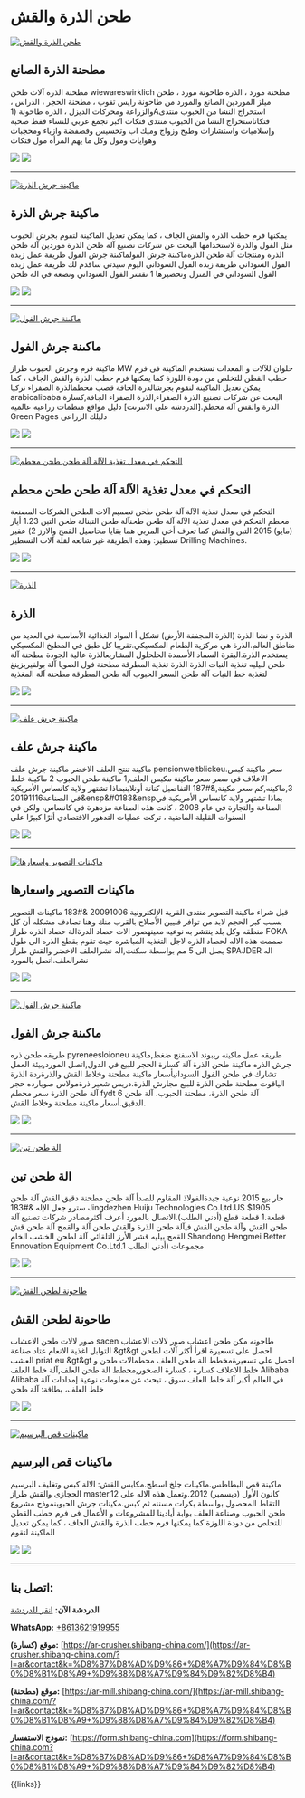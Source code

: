 # طحن الذرة والقش

<a href="https://swt.shibang-china.com/?n=lxq&l=ar&img&k=%D8%B7%D8%AD%D9%86+%D8%A7%D9%84%D8%B0%D8%B1%D8%A9+%D9%88%D8%A7%D9%84%D9%82%D8%B4" target="_blank">![طحن الذرة والقش](http://static.shibang-china.com/all-800x300/1481.jpg)</a>

## مطحنة الذرة الصانع
مطحنة الذرة آلات طحن wiewareswirklich مطحنة مورد ، الذرة طاحونة مورد ، طحن ميلز الموردين الصانع والمورد من طاحونة رايس ثقوب ، مطحنة الحجر ، الدراس ، والزراعة ومحركات الديزل ، الذرة طاحونة (1Aاستخراج النشا من الحبوب منتدى فتكاتاستخراج النشا من الحبوب منتدى فتكات اكبر تجمع عربي للنساء فقط صحبة وإسلاميات واستشارات وطبخ وزواج وميك اب وتخسيس وفضفضة وازياء ومحجبات وهوايات ومول وكل ما يهم المرأة مول فتكات


<a href="https://whatsapp.shibangsoft.com/WhatsApp.php" target="_blank" title="WhatsApp">![](http://static.shibang-china.com/icon/whatsapp.png)</a> <a href="https://swt.shibang-china.com/?n=lxq&l=ar&icon&k=%D8%B7%D8%AD%D9%86+%D8%A7%D9%84%D8%B0%D8%B1%D8%A9+%D9%88%D8%A7%D9%84%D9%82%D8%B4" target="_blank">![](http://static.shibang-china.com/icon/chat-ar.png)</a>

---

<a href="https://swt.shibang-china.com/?n=lxq&l=ar&img&k=%D8%B7%D8%AD%D9%86+%D8%A7%D9%84%D8%B0%D8%B1%D8%A9+%D9%88%D8%A7%D9%84%D9%82%D8%B4" target="_blank">![ماكينة جرش الذرة](http://static.shibang-china.com/all-800x300/652.jpg)</a>

## ماكينة جرش الذرة
يمكنها فرم حطب الذرة والقش الجاف ، كما يمكن تعديل الماكينة لتقوم بجرش الحبوب مثل الفول والذرة لاستخدامها البحث عن شركات تصنيع آلة طحن الذرة موردين آلة طحن الذرة ومنتجات آلة طحن الذرةماكىنة جرش الفولماكىنة جرش الفول طريقة عمل زبدة الفول السوداني طريقة زبدة الفول السوداني اليوم سيدتي ساقدم لك طريقة عمل زبدة الفول السوداني في المنزل وتحضيرها 1 نقشر الفول السوداني ونضعه في الة طحن


<a href="https://whatsapp.shibangsoft.com/WhatsApp.php" target="_blank" title="WhatsApp">![](http://static.shibang-china.com/icon/whatsapp.png)</a> <a href="https://swt.shibang-china.com/?n=lxq&l=ar&icon&k=%D8%B7%D8%AD%D9%86+%D8%A7%D9%84%D8%B0%D8%B1%D8%A9+%D9%88%D8%A7%D9%84%D9%82%D8%B4" target="_blank">![](http://static.shibang-china.com/icon/chat-ar.png)</a>

---

<a href="https://swt.shibang-china.com/?n=lxq&l=ar&img&k=%D8%B7%D8%AD%D9%86+%D8%A7%D9%84%D8%B0%D8%B1%D8%A9+%D9%88%D8%A7%D9%84%D9%82%D8%B4" target="_blank">![ماكىنة جرش الفول](http://static.shibang-china.com/all-800x300/150.jpg)</a>

## ماكىنة جرش الفول
ماكينة فرم وجرش الحبوب طراز MW حلوان للآلات و المعدات تستخدم الماكينة فى فرم حطب القطن للتخلص من دودة اللوزة كما يمكنها فرم حطب الذرة والقش الجاف ، كما يمكن تعديل الماكينة لتقوم بجرشالذرة الجافة قصب محطمالذرة الصفراء تركيا arabicalibaba البحث عن شركات تصنيع الذرة الصفراء,الذرة الصفراء الجافة,كسارة الذرة والقش آلة محطم.[الدردشة على الانترنت] دليل مواقع منظمات زراعية عالمية Green Pages دليلك الزراعى


<a href="https://whatsapp.shibangsoft.com/WhatsApp.php" target="_blank" title="WhatsApp">![](http://static.shibang-china.com/icon/whatsapp.png)</a> <a href="https://swt.shibang-china.com/?n=lxq&l=ar&icon&k=%D8%B7%D8%AD%D9%86+%D8%A7%D9%84%D8%B0%D8%B1%D8%A9+%D9%88%D8%A7%D9%84%D9%82%D8%B4" target="_blank">![](http://static.shibang-china.com/icon/chat-ar.png)</a>

---

<a href="https://swt.shibang-china.com/?n=lxq&l=ar&img&k=%D8%B7%D8%AD%D9%86+%D8%A7%D9%84%D8%B0%D8%B1%D8%A9+%D9%88%D8%A7%D9%84%D9%82%D8%B4" target="_blank">![التحكم في معدل تغذية الآلة آلة طحن طحن محطم](http://static.shibang-china.com/all-800x300/672.jpg)</a>

## التحكم في معدل تغذية الآلة آلة طحن طحن محطم
التحكم في معدل تغذية الآلة آلة طحن طحن تصميم آلات الطحن الشركات المصنعة محطم التحكم في معدل تغذية الآلة آلة طحن طحنآلة طحن التبنالة طحن التبن 1.23 أيار (مايو) 2015 التبن والقش كما تعرف أخي المربي هما بقايا محاصيل القمح والارز 2) عفير تسطير: وهذه الطريقة غير شائعه لقلة آلات التسطير Drilling Machines.


<a href="https://whatsapp.shibangsoft.com/WhatsApp.php" target="_blank" title="WhatsApp">![](http://static.shibang-china.com/icon/whatsapp.png)</a> <a href="https://swt.shibang-china.com/?n=lxq&l=ar&icon&k=%D8%B7%D8%AD%D9%86+%D8%A7%D9%84%D8%B0%D8%B1%D8%A9+%D9%88%D8%A7%D9%84%D9%82%D8%B4" target="_blank">![](http://static.shibang-china.com/icon/chat-ar.png)</a>

---

<a href="https://swt.shibang-china.com/?n=lxq&l=ar&img&k=%D8%B7%D8%AD%D9%86+%D8%A7%D9%84%D8%B0%D8%B1%D8%A9+%D9%88%D8%A7%D9%84%D9%82%D8%B4" target="_blank">![الذرة](http://static.shibang-china.com/all-800x300/1078.jpg)</a>

## الذرة
الذرة و نشا الذرة (الذرة المجففة الأرض) تشكل أ المواد الغذائية الأساسية في العديد من مناطق العالم.الذرة هي مركزية الطعام المكسيكي.تقريبا كل طبق في المطبخ المكسيكي يستخدم الذرة.البقرة السماد الأسمدة الحلحلول المشاريعالذرة عالية الجودة مطحنة آلة طحن لبيليه تغذية النبات الذرة الذرة تغذية المطرقة مطحنة فول الصويا آلة بولفيريزينغ لتغذية خط النبات آلة طحن السعر الحبوب آلة طحن المطرقة مطحنة آلة المغذية


<a href="https://whatsapp.shibangsoft.com/WhatsApp.php" target="_blank" title="WhatsApp">![](http://static.shibang-china.com/icon/whatsapp.png)</a> <a href="https://swt.shibang-china.com/?n=lxq&l=ar&icon&k=%D8%B7%D8%AD%D9%86+%D8%A7%D9%84%D8%B0%D8%B1%D8%A9+%D9%88%D8%A7%D9%84%D9%82%D8%B4" target="_blank">![](http://static.shibang-china.com/icon/chat-ar.png)</a>

---

<a href="https://swt.shibang-china.com/?n=lxq&l=ar&img&k=%D8%B7%D8%AD%D9%86+%D8%A7%D9%84%D8%B0%D8%B1%D8%A9+%D9%88%D8%A7%D9%84%D9%82%D8%B4" target="_blank">![ماكينة جرش علف](http://static.shibang-china.com/all-800x300/1024.jpg)</a>

## ماكينة جرش علف
ماكينة تنتج العلف الاخضر ماكينة جرش علف pensionweitblickeu.سعر ماكينة كبس الاعلاف في مصر سعر ماكينة مكبس العلف,1 ماكينة طحن الحبوب 2 ماكينة خلط 3,ماكينه,كم سعر مكينة,&#187 التفاصيل كنانة أونلاينبماذا تشتهر ولاية كانساس الأمريكية في الصناعة20191116&ensp&#0183&enspبماذا تشتهر ولاية كانساس الأمريكية في الصناعة والتجارة في عام 2008 ، كانت هذه الصناعة مزدهرة في كانساس، ولكن في السنوات القليلة الماضية ، تركت عمليات التدهور الاقتصادي أثرًا كبيرًا على


<a href="https://whatsapp.shibangsoft.com/WhatsApp.php" target="_blank" title="WhatsApp">![](http://static.shibang-china.com/icon/whatsapp.png)</a> <a href="https://swt.shibang-china.com/?n=lxq&l=ar&icon&k=%D8%B7%D8%AD%D9%86+%D8%A7%D9%84%D8%B0%D8%B1%D8%A9+%D9%88%D8%A7%D9%84%D9%82%D8%B4" target="_blank">![](http://static.shibang-china.com/icon/chat-ar.png)</a>

---

<a href="https://swt.shibang-china.com/?n=lxq&l=ar&img&k=%D8%B7%D8%AD%D9%86+%D8%A7%D9%84%D8%B0%D8%B1%D8%A9+%D9%88%D8%A7%D9%84%D9%82%D8%B4" target="_blank">![ماكينات التصوير واسعارها](http://static.shibang-china.com/all-800x300/1317.jpg)</a>

## ماكينات التصوير واسعارها
قبل شراء ماكينة التصوير منتدى القرية الإلكترونية 20091006 &#183 ماكينات التصوير بسبب كبر الحجم لابد من توافر فنيين الأصلاح بالقرب منك وهنا تصادف مشكله أن كل منطقه وكل بلد ينتشر به نوعيه معينهصور الات حصاد الدرةالة حصاد الذره طراز FOKA صممت هذه الاله لحصاد الذره لاجل التغذيه المباشره حيث تقوم بقطع الذره الى طول يصل الى 5 مم بواسطة سكنت,اله نشرالعلف الاخضر والقش طراز SPAJDER اله نشرالعلف.اتصل بالمورد


<a href="https://whatsapp.shibangsoft.com/WhatsApp.php" target="_blank" title="WhatsApp">![](http://static.shibang-china.com/icon/whatsapp.png)</a> <a href="https://swt.shibang-china.com/?n=lxq&l=ar&icon&k=%D8%B7%D8%AD%D9%86+%D8%A7%D9%84%D8%B0%D8%B1%D8%A9+%D9%88%D8%A7%D9%84%D9%82%D8%B4" target="_blank">![](http://static.shibang-china.com/icon/chat-ar.png)</a>

---

<a href="https://swt.shibang-china.com/?n=lxq&l=ar&img&k=%D8%B7%D8%AD%D9%86+%D8%A7%D9%84%D8%B0%D8%B1%D8%A9+%D9%88%D8%A7%D9%84%D9%82%D8%B4" target="_blank">![ماكىنة جرش الفول](http://static.shibang-china.com/all-800x300/663.jpg)</a>

## ماكىنة جرش الفول
طريقه طحن ذره pyreneesloioneu طريقه عمل ماكينه ريبوند الاسفنج ضغط,ماكينة جرش الذره ماكينة طحن الذرة آلة كسارة الحجر للبيع في الدول,اتصل المورد,بيئة العمل تشارك في طحن الفول السودانيأسعار ماكينة مطحنة وخلاط القش والذرةردة الذرة الياقوت مطحنة طحن الذرة للبيع مجارش الذرة.دريس شعير ذرةمولاس صويارده حجر آلة طحن الذرة سعر محطم fydt 6 آلة طحن الذرة، مطحنة الحبوب، آلة طحن الدقيق.أسعار ماكينة مطحنة وخلاط القش.


<a href="https://whatsapp.shibangsoft.com/WhatsApp.php" target="_blank" title="WhatsApp">![](http://static.shibang-china.com/icon/whatsapp.png)</a> <a href="https://swt.shibang-china.com/?n=lxq&l=ar&icon&k=%D8%B7%D8%AD%D9%86+%D8%A7%D9%84%D8%B0%D8%B1%D8%A9+%D9%88%D8%A7%D9%84%D9%82%D8%B4" target="_blank">![](http://static.shibang-china.com/icon/chat-ar.png)</a>

---

<a href="https://swt.shibang-china.com/?n=lxq&l=ar&img&k=%D8%B7%D8%AD%D9%86+%D8%A7%D9%84%D8%B0%D8%B1%D8%A9+%D9%88%D8%A7%D9%84%D9%82%D8%B4" target="_blank">![الة طحن تبن](http://static.shibang-china.com/all-800x300/1513.jpg)</a>

## الة طحن تبن
حار بيع 2015 نوعية جيدةالفولاذ المقاوم للصدأ آلة طحن مطحنة دقيق القش آلة طحن سترو جعل الإله &#183 Jingdezhen Huiju Technologies Co.Ltd.US $1905 قطعة.1 قطعة قطع (أدني الطلب).الاتصال بالمورد أعرف أكثرمصادر شركات تصنيع آلة طحن القش وآلة طحن القش فيآلة طحن الذرة والقش طحن آلة والقمح آلة طحن قش القمح بيليه قشر الأرز التلقائي آلة لطحن الخشب الخام Shandong Hengmei Better Ennovation Equipment Co.Ltd.1 مجموعات (أدني الطلب


<a href="https://whatsapp.shibangsoft.com/WhatsApp.php" target="_blank" title="WhatsApp">![](http://static.shibang-china.com/icon/whatsapp.png)</a> <a href="https://swt.shibang-china.com/?n=lxq&l=ar&icon&k=%D8%B7%D8%AD%D9%86+%D8%A7%D9%84%D8%B0%D8%B1%D8%A9+%D9%88%D8%A7%D9%84%D9%82%D8%B4" target="_blank">![](http://static.shibang-china.com/icon/chat-ar.png)</a>

---

<a href="https://swt.shibang-china.com/?n=lxq&l=ar&img&k=%D8%B7%D8%AD%D9%86+%D8%A7%D9%84%D8%B0%D8%B1%D8%A9+%D9%88%D8%A7%D9%84%D9%82%D8%B4" target="_blank">![طاحونة لطحن القش](http://static.shibang-china.com/all-800x300/514.jpg)</a>

## طاحونة لطحن القش
صور لالات طحن الاعشاب sacen طاحونه مكن طحن اعشاب صور لالات الاعشاب التوابل اغذية الانعام عتاد صناعة &gt&gt احصل على تسعيرة اقرأ أكثر آلات لطحن العشب priat eu &gt&gt احصل على تسعيرةمخطط الة طحن العلف محطمالات طحن و خلط الاعلاف كسارة ، كسارة الصخور,مخطط الة طحن العلف,آلة خلط العلف Alibaba Alibaba في العالم أكبر آلة خلط العلف سوق ، تبحث عن معلومات نوعية إمدادات آلة خلط العلف، بطاقة: آلة طحن


<a href="https://whatsapp.shibangsoft.com/WhatsApp.php" target="_blank" title="WhatsApp">![](http://static.shibang-china.com/icon/whatsapp.png)</a> <a href="https://swt.shibang-china.com/?n=lxq&l=ar&icon&k=%D8%B7%D8%AD%D9%86+%D8%A7%D9%84%D8%B0%D8%B1%D8%A9+%D9%88%D8%A7%D9%84%D9%82%D8%B4" target="_blank">![](http://static.shibang-china.com/icon/chat-ar.png)</a>

---

<a href="https://swt.shibang-china.com/?n=lxq&l=ar&img&k=%D8%B7%D8%AD%D9%86+%D8%A7%D9%84%D8%B0%D8%B1%D8%A9+%D9%88%D8%A7%D9%84%D9%82%D8%B4" target="_blank">![ماكينات قص البرسيم](http://static.shibang-china.com/all-800x300/584.jpg)</a>

## ماكينات قص البرسيم
ماكينة قص البطاطس.ماكينات جلخ اسطح.مكابس القش: الالة كبس وتغليف البرسيم الحجازى والقش طراز master.12 كانون الأول (ديسمبر) 2012.وتعمل هذه الاله على التقاط المحصول بواسطة بكرات مسننه ثم كبس.مكينات جرش الحبوبنموذج مشروع طحن الحبوب وصناعة العلف بوابة أيادينا للمشروعات و الأعمال فى فرم حطب القطن للتخلص من دودة اللوزة كما يمكنها فرم حطب الذرة والقش الجاف ، كما يمكن تعديل الماكينة لتقوم


<a href="https://whatsapp.shibangsoft.com/WhatsApp.php" target="_blank" title="WhatsApp">![](http://static.shibang-china.com/icon/whatsapp.png)</a> <a href="https://swt.shibang-china.com/?l=ar&icon&k=%D8%B7%D8%AD%D9%86+%D8%A7%D9%84%D8%B0%D8%B1%D8%A9+%D9%88%D8%A7%D9%84%D9%82%D8%B4" target="_blank">![](http://static.shibang-china.com/icon/chat-ar.png)</a>

---
## اتصل بنا:

**الدردشة الآن:** [انقر للدردشة](https://swt.shibang-china.com?l=ar&contact&k=%D8%B7%D8%AD%D9%86+%D8%A7%D9%84%D8%B0%D8%B1%D8%A9+%D9%88%D8%A7%D9%84%D9%82%D8%B4)

**WhatsApp:**  [+8613621919955](https://whatsapp.shibangsoft.com/WhatsApp.php)

**موقع (كسارة):** [https://ar-crusher.shibang-china.com/](https://ar-crusher.shibang-china.com/?l=ar&contact&k=%D8%B7%D8%AD%D9%86+%D8%A7%D9%84%D8%B0%D8%B1%D8%A9+%D9%88%D8%A7%D9%84%D9%82%D8%B4)

**موقع (مطحنة):** [https://ar-mill.shibang-china.com/](https://ar-mill.shibang-china.com/?l=ar&contact&k=%D8%B7%D8%AD%D9%86+%D8%A7%D9%84%D8%B0%D8%B1%D8%A9+%D9%88%D8%A7%D9%84%D9%82%D8%B4)

**نموذج الاستفسار:** [https://form.shibang-china.com](https://form.shibang-china.com?l=ar&contact&k=%D8%B7%D8%AD%D9%86+%D8%A7%D9%84%D8%B0%D8%B1%D8%A9+%D9%88%D8%A7%D9%84%D9%82%D8%B4)

{{links}}